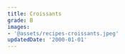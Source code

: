 ```yaml
---
title: Croissants
grade: B
images:
- '@assets/recipes-croissants.jpeg'
updatedDate: '2000-01-01'
---
```

